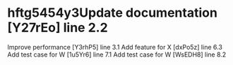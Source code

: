# hftg5454y3Update documentation [Y27rEo] line 2.2
Improve performance [Y3rhP5] line 3.1
Add feature for X [dxPo5z] line 6.3
Add test case for W [1u5Yr6] line 7.1
Add test case for W [WsEDH8] line 8.2
